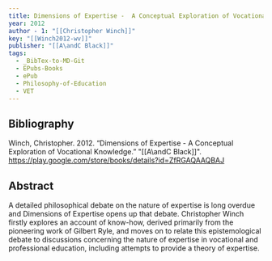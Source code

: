 ```yaml
---
title: Dimensions of Expertise -  A Conceptual Exploration of Vocational Knowledge
year: 2012
author - 1: "[[Christopher Winch]]"
key: "[[Winch2012-wv]]"
publisher: "[[A\andC Black]]"
tags:
  - _BibTex-to-MD-Git
  - EPubs-Books
  - ePub
  - Philosophy-of-Education
  - VET
---
```


## Bibliography
Winch, Christopher. 2012. “Dimensions of Expertise -  A Conceptual Exploration of Vocational Knowledge.” "[[A\andC Black]]". https://play.google.com/store/books/details?id=ZfRGAQAAQBAJ

## Abstract
A detailed philosophical debate on the nature of expertise is long overdue and Dimensions of Expertise opens up that debate. Christopher Winch firstly explores an account of know-how, derived primarily from the pioneering work of Gilbert Ryle, and moves on to relate this epistemological debate to discussions concerning the nature of expertise in vocational and professional education, including attempts to provide a theory of expertise.